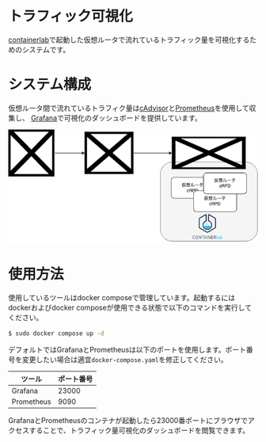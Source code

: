 # トラフィック可視化
[containerlab](https://containerlab.dev/)で起動した仮想ルータで流れているトラフィック量を可視化するためのシステムです。

# システム構成
仮想ルータ間で流れているトラフィク量は[cAdvisor](https://github.com/google/cadvisor)と[Prometheus](https://prometheus.io/)を使用して収集し、
[Grafana](https://grafana.com/)で可視化のダッシュボードを提供しています。

![システム概要図](./overview.drawio.png)

# 使用方法
使用しているツールはdocker composeで管理しています。起動するにはdockerおよびdocker composeが使用できる状態で以下のコマンドを実行してください。
```sh
$ sudo docker compose up -d
```

デフォルトではGrafanaとPrometheusは以下のポートを使用します。ポート番号を変更したい場合は適宜`docker-compose.yaml`を修正してください。

| ツール | ポート番号 |
| - | - |
| Grafana | 23000 |
| Prometheus | 9090 |

GrafanaとPrometheusのコンテナが起動したら23000番ポートにブラウザでアクセスすることで、トラフィック量可視化のダッシュボードを閲覧できます。
